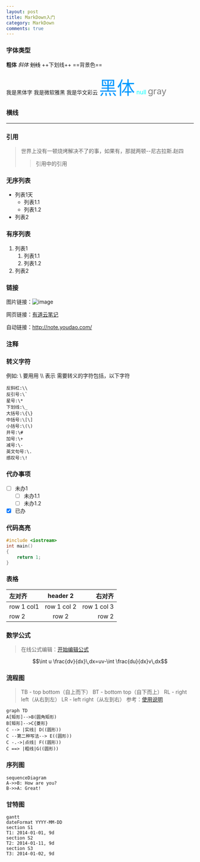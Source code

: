 ```yaml
---
layout: post
title: MarkDown入门
category: MarkDown
comments: true
---
```


### 字体类型

**粗体** *斜体* ~~划线~~ ++下划线++ ==背景色== 

<font face="黑体">我是黑体字</font>
<font face="微软雅黑">我是微软雅黑</font>
<font face="STCAIYUN">我是华文彩云</font>
<font color=#0099ff size=12 face="黑体">黑体</font>
<font color=#00ffff size=3>null</font>
<font color=gray size=5>gray</font>

### 横线
---

### 引用
> 世界上没有一顿烧烤解决不了的事，如果有，那就两顿--尼古拉斯.赵四
>> 引用中的引用

### 无序列表
- 列表1天
    - 列表1.1
    - 列表1.2
- 列表2

### 有序列表
1. 列表1
    1. 列表1.1
    2. 列表1.2
2. 列表2

### 链接
图片链接：![image](http://note.youdao.com/favicon.ico)

网页链接：[有道云笔记](http://note.youdao.com/)

自动链接：<http://note.youdao.com/>


### 注释
<!-- 注释 -->
### 转义字符
例如: \\ 要用用 \\\\ 表示
需要转义的字符包括，以下字符

    反斜杠:\\
    反引号:\`
    星号:\*
    下划线:\_ 
    大括号:\{\}
    中括号:\[\] 
    小括号:\(\)
    井号:\#
    加号:\+
    减号:\-
    英文句号:\.
    感叹号:\! 


### 代办事项
- [ ] 未办1
  - [ ] 未办1.1
  - [ ] 未办1.2
- [x] 已办

### 代码高亮
```cpp
#include <iostream>
int main()
{
    return 1;
}
```
### 表格
左对齐 | header 2 | 右对齐
:---| :---: | ---:
row 1 col1 | row 1 col 2 | row 1 col 3 |
row 2 | row 2 | row 2 |



### 数学公式
> 在线公式编辑：[开始编辑公式](http://latex.codecogs.com/eqneditor/editor.php)

```math
\int u \frac{dv}{dx}\,dx=uv-\int \frac{du}{dx}v\,dx
```

### 流程图
> TB - top bottom（自上而下）
> BT - bottom top（自下而上）
> RL - right left（从右到左） 
> LR - left right（从左到右）
> 参考：[使用说明](http://knsv.github.io/mermaid/#graph)

```
graph TD
A[矩形]-->B(圆角矩形)
B[矩形]-->C{菱形}
C --> |实线| D((圆形))
C --第二种写法--> E((圆形))
C -.->|点线| F((圆形))
C ==> |粗线|G((圆形))
```

### 序列图
```
sequenceDiagram
A->>B: How are you?
B->>A: Great!
```

### 甘特图
```
gantt
dateFormat YYYY-MM-DD
section S1
T1: 2014-01-01, 9d
section S2
T2: 2014-01-11, 9d
section S3
T3: 2014-01-02, 9d
```
